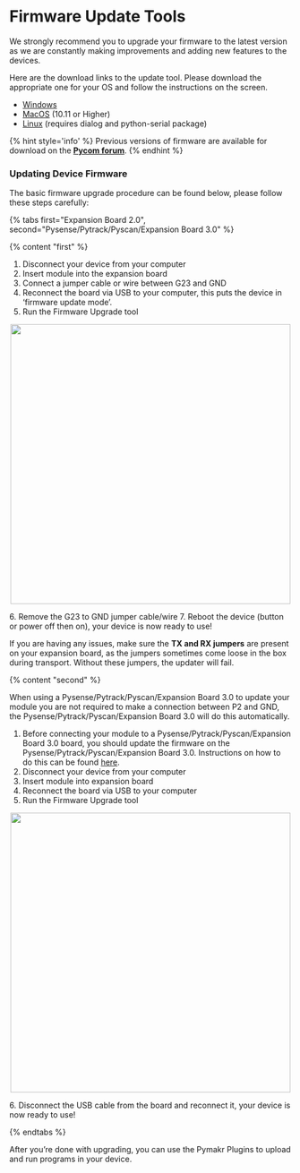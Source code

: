 # Firmware Update Tools

We strongly recommend you to upgrade your firmware to the latest version as we are constantly making improvements and adding new features to the devices.

Here are the download links to the update tool. Please download the appropriate one for your OS and follow the instructions on the screen.

- [Windows](https://software.pycom.io/findupgrade?product=pycom-firmware-updater&type=all&platform=win32&redirect=true)
- [MacOS](https://software.pycom.io/findupgrade?product=pycom-firmware-updater&type=all&platform=macos&redirect=true) (10.11 or Higher)
- [Linux](https://software.pycom.io/findupgrade?product=pycom-firmware-updater&type=all&platform=unix&redirect=true) (requires dialog and python-serial package)

{% hint style='info' %}
Previous versions of firmware are available for download on the
**[Pycom forum](https://forum.pycom.io/topic/517/downgrading-firmware-advanced-users)**.
{% endhint %}

### Updating Device Firmware

The basic firmware upgrade procedure can be found below, please follow these
steps carefully:

{% tabs first="Expansion Board 2.0", second="Pysense/Pytrack/Pyscan/Expansion Board 3.0" %}

{% content "first" %}

1. Disconnect your device from your computer
2. Insert module into the expansion board
3. Connect a jumper cable or wire between G23 and GND
4. Reconnect the board via USB to your computer, this puts the device in ‘firmware update mode’.
5. Run the Firmware Upgrade tool
<p align="center"><img src ="../../../img/firmware-update.png" width="500"></p>
6. Remove the G23 to GND jumper cable/wire
7. Reboot the device (button or power off then on), your device is now ready to
   use!

If you are having any issues, make sure the **TX and RX jumpers** are present on
your expansion board, as the jumpers sometimes come loose in the box during
transport. Without these jumpers, the updater will fail.

{% content "second" %}

When using a Pysense/Pytrack/Pyscan/Expansion Board 3.0 to update your module
you are not required to make a connection between P2 and GND, the
Pysense/Pytrack/Pyscan/Expansion Board 3.0 will do this automatically.

1. Before connecting your module to a Pysense/Pytrack/Pyscan/Expansion Board 3.0
   board, you should update the firmware on the
   Pysense/Pytrack/Pyscan/Expansion Board 3.0. Instructions on how to do this
   can be found [here](../../pytrackpysense/installation/firmware.md).
2. Disconnect your device from your computer
3. Insert module into expansion board
4. Reconnect the board via USB to your computer
5. Run the Firmware Upgrade tool
<p align="center"><img src ="../../../img/firmware-update.png" width="500"></p>
6. Disconnect the USB cable from the board and reconnect it, your device is now
   ready to use!

{% endtabs %}

After you’re done with upgrading, you can use the Pymakr Plugins to upload and run programs in your device.
